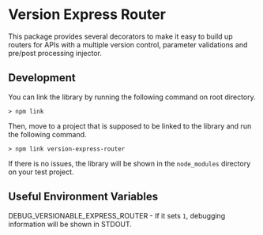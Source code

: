 # Version Express Router

This package provides several decorators to make it easy to build up routers for APIs with a multiple version control, parameter validations and pre/post processing injector.


## Development
You can link the library by running the following command on root directory.
```
> npm link
```
Then, move to a project that is supposed to be linked to the library and run the following command.
```
> npm link version-express-router
```
If there is no issues, the library will be shown in the `node_modules` directory on your test project.


## Useful Environment Variables


DEBUG_VERSIONABLE_EXPRESS_ROUTER - If it sets `1`, debugging information will be shown in STDOUT.
